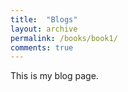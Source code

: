 ```yaml
---
title:  "Blogs"
layout: archive
permalink: /books/book1/
comments: true
---
```


This is my blog page.

<!-- {% for post in site.posts %}
    {% include archive-single.html %}
{% endfor %} -->
